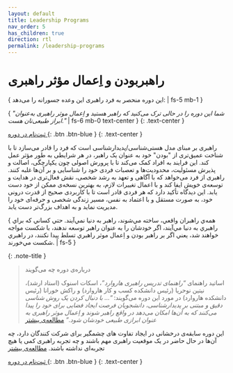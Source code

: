 ```yaml
---
layout: default
title: Leadership Programs
nav_order: 5
has_children: true
direction: rtl
permalink: /leadership-programs
---
```


# راهبربودن و اِعمال مؤثر راهبری 
{ این دوره منحصر به فرد راهبری این وعده جسورانه را می‌دهد: | fs-5 mb-1 }

{ _"شما این دوره را در حالی ‌ترک می‌کنید که راهبر هستید و اِعمال موثر راهبری به‌عنوان ابراز طبیعی‌تان هست."_ | fs-6 mb-0 text-center }
{: .text-center }

[ ثبت‌نام در دوره ](./leadership-programs/upcoming-courses){: .btn .btn-blue }
{: .text-center }

راهبری بر مبنای مدل هستی‌شناسی/پدیدارشناسی است که فرد را قادر می‌سازد تا با شناخت عمیق‌تری از "بودن" خود به عنوان یک راهبر، در هر شرایطی به طور مؤثر عمل کند. این فرایند به افراد کمک می‌کند تا با پرورش اصولی چون یکپارچگی، اصالت و پذیرش مسئولیت، محدودیت‌ها و تعصبات فردی خود را شناسایی و بر آن‌ها غلبه کنند. راهبری از فرد می‌خواهد که با آگاهی و تعهد به رشد شخصی، نقش فعال‌تری در هدایت و توسعه‌ی خویش ایفا کند و با اعمال تغییرات لازم، به بهترین نسخه‌ی ممکن از خود دست یابد. این دیدگاه تأکید دارد که هر فردی قادر است تا با کاربردی صحیح از قدرت درونی خود، به صورت مستقل و با اعتماد به نفس، مسیر زندگی شخصی و حرفه‌ای خود را مدیریت نماید و به اهداف بزرگ‌تر دست یابد.

{ همه‌ي راهبران واقعي، ساخته مي‌شوند، راهبر به دنيا نمي‌آيند. حتي كساني كه براي راهبري به دنيا مي‌آيند، اگر خودشان را به عنوان راهبر توسعه ندهند، با شكست مواجه خواهند شد، يعني اگر بر راهبر بودن و اِعمال موثر راهبري تسلط پيدا نكنند، در راهبري شكست مي‌خورند. | fs-5 }

{: .note-title }
> درباره‌ی دوره چه می‌گویند
> 
> اساتید راهنمای _“راهنمای تدریس راهبری هاروارد”_، اسکات اسنوک (استاد ارشد)، نیتین نوحریا (رئیس دانشکده کسب و کار هاروارد) و راکش خورانا (رئیس دانشکده هاروارد) در مورد این دوره می‌گویند: _“… با دنبال کردن یک روش شناسی دقیق و مبتنی بر پدیدارشناسی، دانشجویان فرصت ایجاد فضایی برای خود را پیدا می‌کنند که به آن‌ها امکان می‌دهد در واقع راهبر شوند و اِعمال موثر راهبری به عنوان ابرازی طبیعی خودشان شود.”_ [مطالعه‌ی بیشتر](./leadership-programs/crucibles-of-leadership)


این دوره سابقه‌ی درخشانی در ایجاد تفاوت های چشمگیر برای شرکت کنندگان دارد، چه آن‌ها در حال حاضر در یک موقعیت راهبری مهم باشند و چه تجربه راهبری کمی یا هیچ تجربه‌ای نداشته باشند. [مطالعه‌ی بیشتر](./leadership-programs/a-new-model-of-leadership)

[ ثبت‌نام در دوره ](./leadership-programs/upcoming-courses){: .btn .btn-blue }
{: .text-center }

